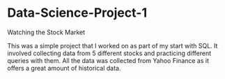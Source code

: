 # Data-Science-Project-1
Watching the Stock Market

This was a simple project that I worked on as part of my start with SQL. It involved collecting data from 5 different stocks and practicing different queries with them. All the data was collected from Yahoo Finance as it offers a great amount of historical data. 

